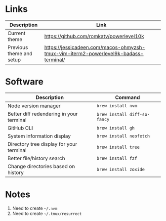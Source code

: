 # Links

| Description              | Link                                                                                |
|--------------------------|-------------------------------------------------------------------------------------|
| Current theme            | https://github.com/romkatv/powerlevel10k                                            |
| Previous theme and setup | https://jessicadeen.com/macos-ohmyzsh-tmux-vim-iterm2-powerlevel9k-badass-terminal/ |

# Software

| Description                              | Command                      |
|------------------------------------------|------------------------------|
| Node version manager                     | `brew install nvm`           |
| Better diff redendering in your terminal | `brew install diff-so-fancy` |
| GitHub CLI                               | `brew install gh`            |
| System information display               | `brew install neofetch`      |
| Directory tree display for your terminal | `brew install tree`          |
| Better file/history search               | `brew install fzf`           |
| Change directories based on history      | `brew install zoxide`        |

# Notes

1. Need to create `~/.nvm`
2. Need to create `~/.tmux/resurrect`

